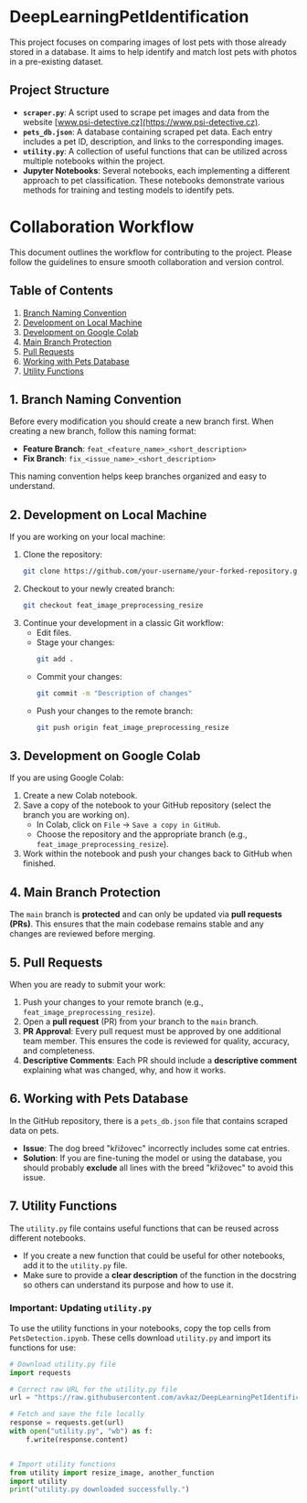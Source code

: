 # DeepLearningPetIdentification

This project focuses on comparing images of lost pets with those already stored in a database. It aims to help identify and match lost pets with photos in a pre-existing dataset.

## Project Structure

- **`scraper.py`**: A script used to scrape pet images and data from the website [www.psi-detective.cz](https://www.psi-detective.cz).
- **`pets_db.json`**: A database containing scraped pet data. Each entry includes a pet ID, description, and links to the corresponding images.
- **`utility.py`**: A collection of useful functions that can be utilized across multiple notebooks within the project.
- **Jupyter Notebooks**: Several notebooks, each implementing a different approach to pet classification. These notebooks demonstrate various methods for training and testing models to identify pets.


# Collaboration Workflow

This document outlines the workflow for contributing to the project. Please follow the guidelines to ensure smooth collaboration and version control.

## Table of Contents
1. [Branch Naming Convention](#branch-naming-convention)
2. [Development on Local Machine](#development-on-local-machine)
3. [Development on Google Colab](#development-on-google-colab)
4. [Main Branch Protection](#main-branch-protection)
5. [Pull Requests](#pull-requests)
6. [Working with Pets Database](#working-with-pets-database)
7. [Utility Functions](#utility-functions)

## 1. Branch Naming Convention
Before every modification you should create a new branch first.
When creating a new branch, follow this naming format:
- **Feature Branch**: `feat_<feature_name>_<short_description>`
- **Fix Branch**: `fix_<issue_name>_<short_description>`

This naming convention helps keep branches organized and easy to understand.

## 2. Development on Local Machine

If you are working on your local machine:
1. Clone the repository:
    ```bash
    git clone https://github.com/your-username/your-forked-repository.git
    ```
2. Checkout to your newly created branch:
    ```bash
    git checkout feat_image_preprocessing_resize
    ```
3. Continue your development in a classic Git workflow:
    - Edit files.
    - Stage your changes:
      ```bash
      git add .
      ```
    - Commit your changes:
      ```bash
      git commit -m "Description of changes"
      ```
    - Push your changes to the remote branch:
      ```bash
      git push origin feat_image_preprocessing_resize
      ```

## 3. Development on Google Colab

If you are using Google Colab:
1. Create a new Colab notebook.
2. Save a copy of the notebook to your GitHub repository (select the branch you are working on).
    - In Colab, click on `File` → `Save a copy in GitHub`.
    - Choose the repository and the appropriate branch (e.g., `feat_image_preprocessing_resize`).
3. Work within the notebook and push your changes back to GitHub when finished.

## 4. Main Branch Protection

The `main` branch is **protected** and can only be updated via **pull requests (PRs)**. This ensures that the main codebase remains stable and any changes are reviewed before merging.

## 5. Pull Requests

When you are ready to submit your work:
1. Push your changes to your remote branch (e.g., `feat_image_preprocessing_resize`).
2. Open a **pull request** (PR) from your branch to the `main` branch.
3. **PR Approval**: Every pull request must be approved by one additional team member. This ensures the code is reviewed for quality, accuracy, and completeness.
4. **Descriptive Comments**: Each PR should include a **descriptive comment** explaining what was changed, why, and how it works.

## 6. Working with Pets Database

In the GitHub repository, there is a `pets_db.json` file that contains scraped data on pets.

- **Issue**: The dog breed "křižovec" incorrectly includes some cat entries.
- **Solution**: If you are fine-tuning the model or using the database, you should probably **exclude** all lines with the breed "křižovec" to avoid this issue.

## 7. Utility Functions

The `utility.py` file contains useful functions that can be reused across different notebooks.

- If you create a new function that could be useful for other notebooks, add it to the `utility.py` file.
- Make sure to provide a **clear description** of the function in the docstring so others can understand its purpose and how to use it.

### Important: Updating `utility.py`

To use the utility functions in your notebooks, copy the top cells from `PetsDetection.ipynb`. These cells download `utility.py` and import its functions for use:

```python
# Download utility.py file
import requests

# Correct raw URL for the utility.py file
url = "https://raw.githubusercontent.com/avkaz/DeepLearningPetIdentification/main/utility.py"

# Fetch and save the file locally
response = requests.get(url)
with open("utility.py", "wb") as f:
    f.write(response.content)


# Import utility functions
from utility import resize_image, another_function
import utility
print("utility.py downloaded successfully.")
```
